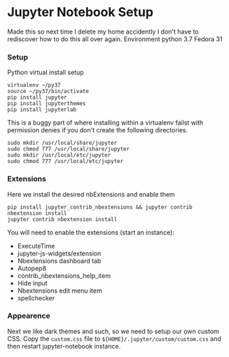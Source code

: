 # Jupyter Notebook Setup

Made this so next time I delete my home accidently I don't have to rediscover how to do this all over again.
Environment python 3.7 Fedora 31

### Setup
Python virtual install setup

```
virtualenv ~/py37
source ~/py37/bin/activate
pip install jupyter
pip install jupyterthemes
pip install jupyterlab
```

This is a buggy part of where installing within a virtualenv failst with permission denies if you don't create the following directories.
```
sudo mkdir /usr/local/share/jupyter
sudo chmod 777 /usr/local/share/jupyter
sudo mkdir /usr/local/etc/jupyter
sudo chmod 777 /usr/local/etc/jupyter
```

### Extensions
Here we install the desired nbExtensions and enable them

```
pip install jupyter_contrib_nbextensions && jupyter contrib nbextension install
jupyter contrib nbextension install
```

You will need to enable the extensions (start an instance):
- ExecuteTime
- jupyter-js-widgets/extension
- Nbextensions dashboard tab
- Autopep8
- contrib_nbextensions_help_item
- Hide input
- Nbextensions edit menu item
- spellchecker


### Appearence
Next we like dark themes and such, so we need to setup our own custom CSS.
Copy the `custom.css` file to `${HOME}/.jupyter/custom/custom.css` and then restart jupyter-notebook instance.

